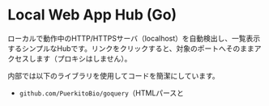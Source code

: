 # Local Web App Hub (Go)

ローカルで動作中のHTTP/HTTPSサーバ（localhost）を自動検出し、一覧表示するシンプルなHubです。リンクをクリックすると、対象のポートへそのままアクセスします（プロキシはしません）。

内部では以下のライブラリを使用してコードを簡潔にしています。

- `github.com/PuerkitoBio/goquery`（HTMLパースと<title>抽出）

## 起動方法

ビルド時にホームディレクトリ配下へ書き込めない環境でも動くよう、`GOCACHE` をカレント配下に設定しています。

```
GOCACHE=$(pwd)/.gocache go run .
```

起動後、ブラウザで `http://localhost:8787` を開いてください。
`Ctrl+C` で安全に停止できます（グレースフルシャットダウン対応）。

## 使い方

- アクセス時に常にフルスキャン（`1-65535`）を行います。

## 設定（フラグ）

- `-addr`（既定: `:8787`）
  - Hubの待受アドレス/ポート。

> メモ: Hub自身の待受ポートは走査対象から自動的に除外されます。

## 検出仕様

- 各ポートに対して、HTTP/HTTPSの`GET /`で応答の有無を判定します（HTTPクライアントのみで実施）。
- HTTPSは自己署名証明書を許容します（検出のため `InsecureSkipVerify` を使用）。
- HTMLの`<title>`が取得できた場合はそれをアプリ名として表示し、取得できない場合はURLを表示します（goquery使用）。

## 必要なGoバージョン

- Go 1.23 以上（go.modに記載。ツールチェーンは自動で1.24系へ切替済み）

## HTTP周り（整理点）

- ルーティング: `Echo` を使用（`github.com/labstack/echo/v4`）
- 終了処理: OSシグナルでグレースフルシャットダウン